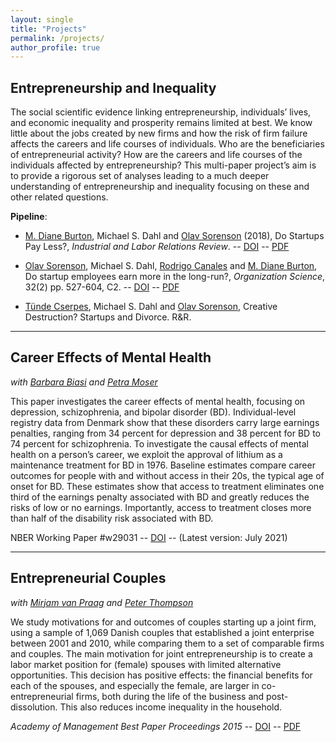 ```yaml
---
layout: single
title: "Projects"
permalink: /projects/
author_profile: true
---
```


## Entrepreneurship and Inequality

The social scientific evidence linking entrepreneurship, individuals’ lives, and economic inequality and prosperity remains limited at best. We know little about the jobs created by new firms and how the risk of firm failure affects the careers and life courses of individuals. Who are the beneficiaries of entrepreneurial activity? How are the careers and life courses of the individuals affected by entrepreneurship? This multi-paper project’s aim is to provide a rigorous set of analyses leading to a much deeper understanding of entrepreneurship and inequality focusing on these and other related questions.

__Pipeline__:

  * [M. Diane Burton](https://scholar.google.com/citations?user=dreTJDYAAAAJ&hl=da), Michael S. Dahl and [Olav Sorenson](http://www.olavsorenson.net) (2018), Do Startups Pay Less?, *Industrial and Labor Relations Review*. -- [DOI](https://doi.org/10.1177/0019793917747240) -- [PDF](https://michaeldahl.github.io/files/pubs/Burton-etal-2018-ILRR.pdf)

  * [Olav Sorenson](http://www.olavsorenson.net), Michael S. Dahl, [Rodrigo Canales](https://scholar.google.com/citations?user=TUt5VNMAAAAJ&hl=en) and [M. Diane Burton](https://scholar.google.com/citations?user=dreTJDYAAAAJ&hl=da), Do startup employees earn more in the long-run?, *Organization Science*, 32(2) pp. 527-604, C2. -- [DOI](https://doi.org/10.1287/orsc.2020.1371) -- [PDF](https://pubsonline.informs.org/doi/pdf/10.1287/orsc.2020.1371)

  * [Tünde Cserpes](https://www.tundecserpes.com/), Michael S. Dahl and [Olav Sorenson](http://www.olavsorenson.net), Creative Destruction? Startups and Divorce. R&R.

___

## Career Effects of Mental Health

*with [Barbara Biasi](https://www.barbarabiasi.com) and [Petra Moser](https://www.petramoser.net)*

This paper investigates the career effects of mental health, focusing on depression, schizophrenia, and bipolar disorder (BD). Individual-level registry data from Denmark show that these disorders carry large earnings penalties, ranging from 34 percent for depression and 38 percent for BD to 74 percent for schizophrenia. To investigate the causal effects of mental health on a person’s career, we exploit the approval of lithium as a maintenance treatment for BD in 1976. Baseline estimates compare career outcomes for people with and without access in their 20s, the typical age of onset for BD. These estimates show that access to treatment eliminates one third of the earnings penalty associated with BD and greatly reduces the risks of low or no earnings. Importantly, access to treatment closes more than half of the disability risk associated with BD.

NBER Working Paper #w29031 -- [DOI](https://doi.org/10.3386/w29031) -- (Latest version: July 2021)

___

## Entrepreneurial Couples

*with [Mirjam van Praag](https://scholar.google.com/citations?user=_DG87ikAAAAJ&hl=da) and [Peter Thompson](https://scholar.google.com/citations?user=JfUVbEsAAAAJ&hl=da)*

We study motivations for and outcomes of couples starting up a joint firm, using a sample of 1,069 Danish couples that established a joint enterprise between 2001 and 2010, while comparing them to a set of comparable firms and couples. The main motivation for joint entrepreneurship is to create a labor market position for (female) spouses with limited alternative opportunities. This decision has positive effects: the financial benefits for each of the spouses, and especially the female, are larger in co-entrepreneurial firms, both during the life of the business and post-dissolution. This also reduces income inequality in the household.

_Academy of Management Best Paper Proceedings 2015_ -- [DOI](https://dx.doi.org/10.5465/AMBPP.2015.204) -- [PDF](https://michaeldahl.github.io/files/pubs/Dahl-VanPraag-Thompson-2015-AOM.pdf)



